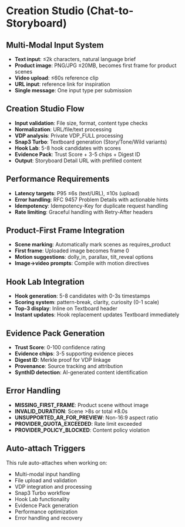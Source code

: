 # Creation Studio (Chat-to-Storyboard)

## Multi-Modal Input System
- **Text input**: ≤2k characters, natural language brief
- **Product image**: PNG/JPG ≤20MB, becomes first frame for product scenes
- **Video upload**: ≤60s reference clip
- **URL input**: reference link for inspiration
- **Single message**: One input type per submission

## Creation Studio Flow
- **Input validation**: File size, format, content type checks
- **Normalization**: URL/file/text processing
- **VDP analysis**: Private VDP_FULL processing
- **Snap3 Turbo**: Textboard generation (Story/Tone/Wild variants)
- **Hook Lab**: 5-8 hook candidates with scores
- **Evidence Pack**: Trust Score + 3-5 chips + Digest ID
- **Output**: Storyboard Detail URL with prefilled content

## Performance Requirements
- **Latency targets**: P95 ≤6s (text/URL), ≤10s (upload)
- **Error handling**: RFC 9457 Problem Details with actionable hints
- **Idempotency**: Idempotency-Key for duplicate request handling
- **Rate limiting**: Graceful handling with Retry-After headers

## Product-First Frame Integration
- **Scene marking**: Automatically mark scenes as requires_product
- **First frame**: Uploaded image becomes frame 0
- **Motion suggestions**: dolly_in, parallax, tilt_reveal options
- **Image→video prompts**: Compile with motion directives

## Hook Lab Integration
- **Hook generation**: 5-8 candidates with 0-3s timestamps
- **Scoring system**: pattern-break, clarity, curiosity (0-1 scale)
- **Top-3 display**: Inline on Textboard header
- **Instant updates**: Hook replacement updates Textboard immediately

## Evidence Pack Generation
- **Trust Score**: 0-100 confidence rating
- **Evidence chips**: 3-5 supporting evidence pieces
- **Digest ID**: Merkle proof for VDP linkage
- **Provenance**: Source tracking and attribution
- **SynthID detection**: AI-generated content identification

## Error Handling
- **MISSING_FIRST_FRAME**: Product scene without image
- **INVALID_DURATION**: Scene >8s or total ≠8.0s
- **UNSUPPORTED_AR_FOR_PREVIEW**: Non-16:9 aspect ratio
- **PROVIDER_QUOTA_EXCEEDED**: Rate limit exceeded
- **PROVIDER_POLICY_BLOCKED**: Content policy violation

## Auto-attach Triggers
This rule auto-attaches when working on:
- Multi-modal input handling
- File upload and validation
- VDP integration and processing
- Snap3 Turbo workflow
- Hook Lab functionality
- Evidence Pack generation
- Performance optimization
- Error handling and recovery

